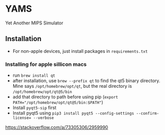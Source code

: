 # YAMS
Yet Another MIPS Simulator


## Installation

- For non-apple devices, just install packages in `requirements.txt`

### Installing for apple sillicon macs

- run `brew install qt`
- after installation, use `brew --prefix qt` to find the qt5 binary directory. Mine says `/opt/homebrew/opt/qt`, but the real directory is `/opt/homebrew/opt/qt@5/bin`
- add that directory to path before using pip (`export PATH="/opt/homebrew/opt/qt@5/bin:$PATH"`)
- Install `pyqt5-sip` first
- Install pyqt5 using `pip3 install pyqt5 --config-settings --confirm-license= --verbose`

https://stackoverflow.com/a/73305306/2959990